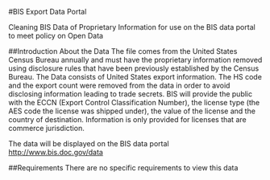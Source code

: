 #BIS Export Data Portal

Cleaning BIS Data of Proprietary Information for use on the BIS data portal to meet policy on Open Data

##Introduction
About the Data
The file comes from the United States Census Bureau annually and must have the proprietary information removed using disclosure rules that have been previously established by the Census Bureau.  The Data consists of United States export information.  The HS code and the export count were removed from the data in order to avoid disclosing information leading to trade secrets.  BIS will provide the public with the ECCN (Export Control Classification Number), the license type (the AES code the license was shipped under), the value of the license and the country of destination.  Information is only provided for licenses that are commerce jurisdiction.   

The data will be displayed on the BIS data portal
http://www.bis.doc.gov/data

##Requirements
There are no specific requirements to view this data
